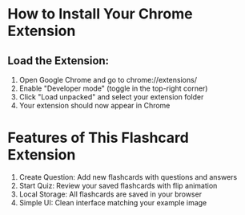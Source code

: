 # How to Install Your Chrome Extension

## Load the Extension:

1. Open Google Chrome and go to chrome://extensions/
2. Enable "Developer mode" (toggle in the top-right corner)
3. Click "Load unpacked" and select your extension folder
4. Your extension should now appear in Chrome



# Features of This Flashcard Extension

1. Create Question: Add new flashcards with questions and answers
2. Start Quiz: Review your saved flashcards with flip animation
3. Local Storage: All flashcards are saved in your browser
4. Simple UI: Clean interface matching your example image